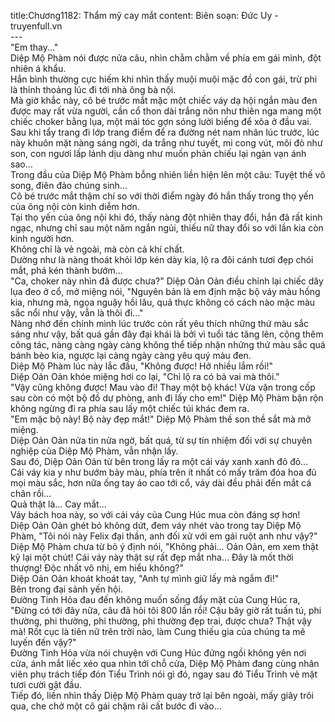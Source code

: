 title:Chương1182: Thẩm mỹ cay mắt
content:
Biên soạn: Đức Uy - truyenfull.vn<br>---<br>"Em thay..."<br>Diệp Mộ Phàm nói được nửa câu, nhìn chằm chằm về phía em gái mình, đột nhiên á khẩu.<br>Hắn bình thường cực hiếm khi nhìn thấy muội muội mặc đồ con gái, trừ phi là thỉnh thoảng lúc đi tới nhà ông bà nội.<br>Mà giờ khắc này, cô bé trước mắt mặc một chiếc váy dạ hội ngắn màu đen được may rất vừa người, cần cổ thon dài trắng nõn như thiên nga mang một chiếc choker bằng lụa, một mái tóc gợn sóng lười biếng để xõa ở đầu vai. Sau khi tẩy trang đi lớp trang điểm để ra đường nét nam nhân lúc trước, lúc này khuôn mặt nàng sáng ngời, da trắng như tuyết, mi cong vút, môi đỏ như son, con ngươi lấp lánh dịu dàng như muốn phản chiếu lại ngàn vạn ánh sao…<br>Trong đầu của Diệp Mộ Phàm bỗng nhiên liền hiện lên một câu: Tuyệt thế vô song, điên đảo chúng sinh...<br>Cô bé trước mắt thậm chí so với thời điểm ngày đó hắn thấy trong thọ yến của ông nội còn kinh diễm hơn.<br>Tại thọ yến của ông nội khi đó, thấy nàng đột nhiên thay đổi, hắn đã rất kinh ngạc, nhưng chỉ sau một năm ngắn ngủi, thiếu nữ thay đổi so với lần kia còn kinh người hơn.<br>Không chỉ là vẻ ngoài, mà còn cả khí chất.<br>Dường như là nàng thoát khỏi lớp kén dày kia, lộ ra đôi cánh tươi đẹp chói mắt, phá kén thành bướm...<br>"Ca, choker này nhìn đã được chưa?" Diệp Oản Oản điều chỉnh lại chiếc dây lụa đeo ở cổ, mở miệng nói, "Nguyên bản là em định mặc bộ váy màu hồng kia, nhưng mà, ngọa nguậy hồi lâu, quả thực không có cách nào mặc màu sắc nổi như vậy, vẫn là thôi đi..."<br>Nàng nhớ đến chính mình lúc trước còn rất yêu thích những thứ màu sắc sáng như vậy, bất quá gần đây đại khái là bởi vì tuổi tác tăng lên, cộng thêm công tác, nàng càng ngày càng không thể tiếp nhận những thứ màu sắc quá bánh bèo kia, ngược lại càng ngày càng yêu quý màu đen.<br>Diệp Mộ Phàm lúc này lắc đầu, "Không được! Hở nhiều lắm rồi!"<br>Diệp Oản Oản khóe miệng hơi co lại, "Chỉ lộ ra có bả vai mà thôi."<br>"Vậy cũng không được! Mau vào đi! Thay một bộ khác! Vừa vặn trong cốp sau còn có một bộ đồ dự phòng, anh đi lấy cho em!" Diệp Mộ Phàm bận rộn không ngừng đi ra phía sau lấy một chiếc túi khác đem ra.<br>"Em mặc bộ này! Bộ này đẹp mắt!" Diệp Mộ Phàm thề son thề sắt mà mở miệng.<br>Diệp Oản Oản nửa tin nửa ngờ, bất quá, từ sự tín nhiệm đối với sự chuyên nghiệp của Diệp Mộ Phàm, vẫn nhận lấy.<br>Sau đó, Diệp Oản Oản từ bên trong lấy ra một cái váy xanh xanh đỏ đỏ...<br>Cái váy kia y như bướm bảy màu, phía trên ít nhất có mấy trăm đóa hoa đủ mọi màu sắc, hơn nữa ống tay áo cao tới cổ, váy dài đều phải đến mắt cá chân rồi...<br>Quả thật là... Cay mắt...<br>Váy bách hoa này, so với cái váy của Cung Húc mua còn đáng sợ hơn!<br>Diệp Oản Oản ghét bỏ không dứt, đem váy nhét vào trong tay Diệp Mộ Phàm, "Tôi nói này Felix đại thần, anh đối xử với em gái ruột anh như vậy?"<br>Diệp Mộ Phàm chưa từ bỏ ý định nói, "Không phải... Oản Oản, em xem thật kỹ lại một chút! Cái váy này thật sự rất đẹp mắt nha... Đây là mốt thời thượng! Độc nhất vô nhị, em hiểu không?"<br>Diệp Oản Oản khoát khoát tay, "Anh tự mình giữ lấy mà ngắm đi!"<br>Bên trong đại sảnh yến hội.<br>Đường Tinh Hỏa đau đến không muốn sống đẩy mặt của Cung Húc ra, "Đừng có tới đây nữa, câu đã hỏi tôi 800 lần rồi! Cậu bây giờ rất tuấn tú, phi thường, phi thường, phi thường, phi thường đẹp trai, được chưa? Thật vậy mà! Rốt cục là tiên nữ trên trời nào, làm Cung thiếu gia của chúng ta mê luyến đến vậy?"<br>Đường Tinh Hỏa vừa nói chuyện với Cung Húc đứng ngồi không yên nơi cửa, ánh mắt liếc xéo qua nhìn tới chỗ cửa, Diệp Mộ Phàm đang cùng nhân viên phụ trách tiếp đón Tiểu Trình nói gì đó, ngay sau đó Tiểu Trình vẻ mặt tươi cười gật đầu.<br>Tiếp đó, liền nhìn thấy Diệp Mộ Phàm quay trở lại bên ngoài, mấy giây trôi qua, che chở một cô gái chậm rãi cất bước đi vào...